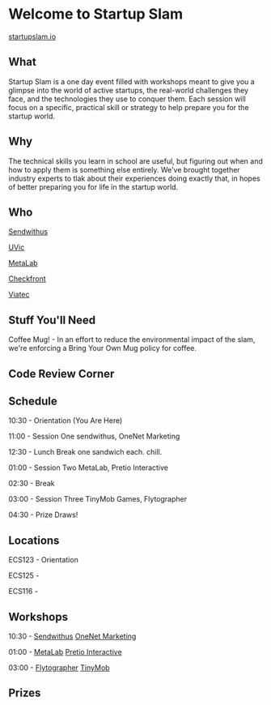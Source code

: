Welcome to Startup Slam
=======================
[startupslam.io](http://www.startupslam.io)



What
----
Startup Slam is a one day event filled with workshops meant to give you a glimpse into the world of active startups, the real-world challenges they face, and the technologies they use to conquer them. Each session will focus on a specific, practical skill or strategy to help prepare you for the startup world.


Why
----
The technical skills you learn in school are useful, but figuring out when and how to apply them is something else entirely. We've brought together industry experts to tlak about their experiences doing exactly that, in hopes of better preparing you for life in the startup world.


Who
----
[Sendwithus](http://www.sendwithus.com)

[UVic](https://www.uvic.ca/)

[MetaLab](http://metalab.co/)

[Checkfront](https://www.checkfront.com/)

[Viatec](https://www.viatec.ca/cpages/home)

Stuff You'll Need
-----------------
Coffee Mug! - In an effort to reduce the environmental impact of the slam, we're enforcing a Bring Your Own Mug policy for coffee. 




Code Review Corner
------------------



Schedule
--------
10:30 - Orientation (You Are Here)

11:00 - Session One sendwithus, OneNet Marketing

12:30 - Lunch Break one sandwich each. chill.

01:00 - Session Two MetaLab, Pretio Interactive

02:30 - Break

03:00 - Session Three TinyMob Games, Flytographer

04:30 - Prize Draws!


Locations
---------
ECS123 - Orientation

ECS125 - 

ECS116 - 


Workshops
--------

10:30 - [Sendwithus](https://github.com/sendwithus/startupslam/blob/master/workshops/sendwithus/README.md)
        [OneNet Marketing](https://github.com/sendwithus/startupslam/blob/master/workshops/onenet/README.md)

01:00 - [MetaLab](https://github.com/sendwithus/startupslam/blob/master/workshops/metalab/README.md)
        [Pretio Interactive](https://github.com/sendwithus/startupslam/blob/master/workshops/pretio/README.md)

03:00 - [Flytographer](https://github.com/sendwithus/startupslam/blob/master/workshops/flytographer/README.md)
        [TinyMob](https://github.com/sendwithus/startupslam/blob/master/workshops/tinymob/README.md)


Prizes
------

